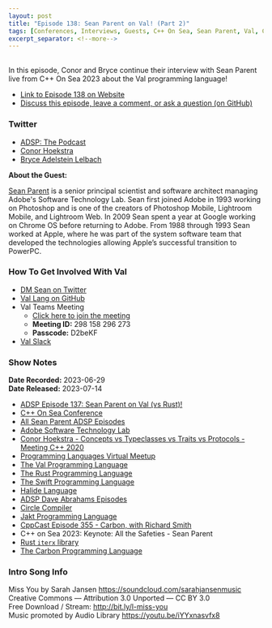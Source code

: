 ```yaml
---
layout: post
title: "Episode 138: Sean Parent on Val! (Part 2)"
tags: [Conferences, Interviews, Guests, C++ On Sea, Sean Parent, Val, C++, Rust, Swift]
excerpt_separator: <!--more-->
---
```


<div id="buzzsprout-player-13222812"></div><script src="https://www.buzzsprout.com/1501960/13222812-episode-138-sean-parent-on-val-part-2.js?container_id=buzzsprout-player-13222812&player=small" type="text/javascript" charset="utf-8"></script>

<br>In this episode, Conor and Bryce continue their interview with Sean Parent live from C++ On Sea 2023 about the Val programming language!

<!--more-->

* [Link to Episode 138 on Website](https://adspthepodcast.com/2023/07/14/Episode-138.html)
* [Discuss this episode, leave a comment, or ask a question (on GitHub)](https://github.com/codereport/adsp2/discussions/29)

### Twitter
 
* [ADSP: The Podcast](https://twitter.com/adspthepodcast)
* [Conor Hoekstra](https://twitter.com/code_report)
* [Bryce Adelstein Lelbach](https://twitter.com/blelbach)

**About the Guest:**

[Sean Parent](https://twitter.com/seanparent) is a senior principal scientist and software architect managing Adobe's Software Technology Lab. Sean first joined Adobe in 1993 working on Photoshop and is one of the creators of Photoshop Mobile, Lightroom Mobile, and Lightroom Web. In 2009 Sean spent a year at Google working on Chrome OS before returning to Adobe. From 1988 through 1993 Sean worked at Apple, where he was part of the system software team that developed the technologies allowing Apple’s successful transition to PowerPC.

### How To Get Involved With Val

* [DM Sean on Twitter](https://twitter.com/seanparent)
* [Val Lang on GitHub](https://github.com/val-lang/val)
* Val Teams Meeting
  * [Click here to join the meeting](https://teams.microsoft.com/l/meetup-join/19%3ameeting_YjZmOTJiMjUtNDZhNy00MTcxLWJjY2YtMTQ0ZGEzY2RkY2E4%40thread.v2/0?context=%7b%22Tid%22%3a%22fa7b1b5a-7b34-4387-94ae-d2c178decee1%22%2c%22Oid%22%3a%22a102b458-98db-4c5e-acad-cfa08a096ae3%22%7d)
  * **Meeting ID:** 298 158 296 273 
  * **Passcode:** D2beKF 
* [Val Slack](https://join.slack.com/t/val-qs97696/shared_invite/zt-1z3dsblrq-y4qXfEE6wr6uMEJSN9uFyg)

### Show Notes
 
**Date Recorded:** 2023-06-29 <br>
**Date Released:** 2023-07-14

* [ADSP Episode 137: Sean Parent on Val (vs Rust)!](https://adspthepodcast.com/2023/07/07/Episode-137.html)
* [C++ On Sea Conference](https://cpponsea.uk/)
* [All Sean Parent ADSP Episodes](https://adspthepodcast.com/tags/#Sean+Parent)
* [Adobe Software Technology Lab](https://stlab.adobe.com/)
* [Conor Hoekstra - Concepts vs Typeclasses vs Traits vs Protocols - Meeting C++ 2020](https://www.youtube.com/watch?v=Qh7QdG5RK9E)
* [Programming Languages Virtual Meetup](https://www.meetup.com/programming-languages-toronto-meetup/)
* [The Val Programming Language](https://www.val-lang.dev/)
* [The Rust Programming Language](https://www.rust-lang.org/)
* [The Swift Programming Language](https://swift.org/)
* [Halide Language](https://halide-lang.org/)
* [ADSP Dave Abrahams Episodes](https://adspthepodcast.com/tags/#Dave+Abrahams)
* [Circle Compiler](https://www.circle-lang.org/)
* [Jakt Programming Language](https://github.com/SerenityOS/jakt)
* [CppCast Episode 355 - Carbon, with Richard Smith](https://cppcast.com/carbon/)
* C++ on Sea 2023: Keynote: All the Safeties - Sean Parent
* [Rust `iterx` library](https://crates.io/crates/iterx)
* [The Carbon Programming Language](https://github.com/carbon-language/carbon-lang)

### Intro Song Info
 
Miss You by Sarah Jansen https://soundcloud.com/sarahjansenmusic<br>
Creative Commons — Attribution 3.0 Unported — CC BY 3.0<br>
Free Download / Stream: http://bit.ly/l-miss-you<br>
Music promoted by Audio Library https://youtu.be/iYYxnasvfx8<br>
